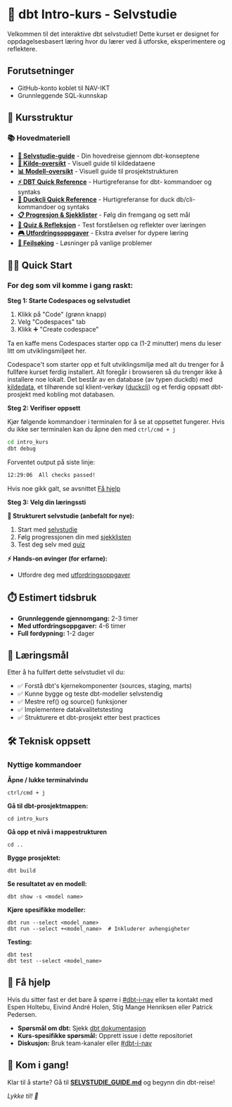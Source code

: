 # 🚀 dbt Intro-kurs - Selvstudie

Velkommen til det interaktive dbt selvstudiet! Dette kurset er designet for oppdagelsesbasert læring hvor du lærer ved å utforske, eksperimentere og reflektere.

## Forutsetninger
- GitHub-konto koblet til NAV-IKT
- Grunnleggende SQL-kunnskap

## 🎯 Kursstruktur

### 📚 Hovedmateriell
- **[📖 Selvstudie-guide](kursmatrialet/SELVSTUDIE_GUIDE.md)** - Din hovedreise gjennom dbt-konseptene
- **[📀 Kilde-oversikt](kursmatrialet/KILDE_OVERSIKT.md)** - Visuell guide til kildedataene
- **[📊 Modell-oversikt](kursmatrialet/MODELL_OVERSIKT.md)** - Visuell guide til prosjektstrukturen
- **[⚡ DBT Quick Reference](kursmatrialet/QUICK_REFERENCE.md)** - Hurtigreferanse for dbt- kommandoer og syntaks
- **[🦆 Duckcli Quick Reference](kursmatrialet/DUCKCLI_REFERENCE.md)** - Hurtigreferanse for duck db/cli- kommandoer og syntaks
- **[📋 Progresjon & Sjekklister](kursmatrialet/PROGRESJON_SJEKKLISTE.md)** - Følg din fremgang og sett mål
- **[🧠 Quiz & Refleksjon](kursmatrialet/QUIZ_REFLEKSJON.md)** - Test forståelsen og reflekter over læringen
- **[🎮 Utfordringsoppgaver](kursmatrialet/UTFORDRINGSOPPGAVER.md)** - Ekstra øvelser for dypere læring
- **[🚨 Feilsøking](kursmatrialet/FEILSOKING.md)** - Løsninger på vanlige problemer

## 🏃‍♂️ Quick Start

### For deg som vil komme i gang raskt:

**Steg 1: Starte Codespaces og selvstudiet**

1. Klikk på "Code" (grønn knapp)
2. Velg "Codespaces" tab
3. Klikk :heavy_plus_sign: "Create codespace"

Ta en kaffe mens Codespaces starter opp ca (1-2 minutter) mens du leser litt om utviklingsmiljøet her.

Codespace't som starter opp et fult utviklingsmiljø med alt du trenger for å fullføre kurset ferdig installert. Alt foregår i browseren så du trenger ikke å installere noe lokalt. Det består av en database (av typen duckdb) med [kildedata](kursmatrialet/KILDE_OVERSIKT.md), et tilhørende sql klient-verkøy ([duckcli](kursmatrialet/DUCKCLI_REFERENCE.md)) og et ferdig oppsatt dbt-prosjekt med kobling mot databasen.

**Steg 2: Verifiser oppsett**

Kjør følgende kommandoer i terminalen for å se at oppsettet fungerer. Hvis du ikke ser terminalen kan du åpne den med `ctrl/cmd + j`

```bash
cd intro_kurs
dbt debug
```

Forventet output på siste linje:
```bash
12:29:06  All checks passed!
```

Hvis noe gikk galt, se avsnittet [Få hjelp](README.md#-f%C3%A5-hjelp)

**Steg 3: Velg din læringssti**

**🎯 Strukturert selvstudie (anbefalt for nye):**
1. Start med [selvstudie](kursmatrialet/SELVSTUDIE_GUIDE.md)
2. Følg progressjonen din med [sjekklisten](kursmatrialet/PROGRESJON_SJEKKLISTE.md)
3. Test deg selv med [quiz](kursmatrialet/QUIZ_REFLEKSJON.md)

**⚡ Hands-on øvinger (for erfarne):**
 - Utfordre deg med [utfordringsoppgaver](kursmatrialet/UTFORDRINGSOPPGAVER.md)

## ⏱️ Estimert tidsbruk
- **Grunnleggende gjennomgang:** 2-3 timer
- **Med utfordringsoppgaver:** 4-6 timer  
- **Full fordypning:** 1-2 dager

## 🎯 Læringsmål

Etter å ha fullført dette selvstudiet vil du:
- ✅ Forstå dbt's kjernekomponenter (sources, staging, marts)
- ✅ Kunne bygge og teste dbt-modeller selvstendig  
- ✅ Mestre ref() og source() funksjoner
- ✅ Implementere datakvalitetstesting
- ✅ Strukturere et dbt-prosjekt etter best practices

## 🛠️ Teknisk oppsett

### Nyttige kommandoer

**Åpne / lukke terminalvindu**

```shell
ctrl/cmd + j
```

**Gå til dbt-prosjektmappen:**
```shell
cd intro_kurs
```

**Gå opp et nivå i mappestrukturen**
```shell
cd ..
```

**Bygge prosjektet:**
```shell
dbt build
```

**Se resultatet av en modell:**
```shell
dbt show -s <model name>
```

**Kjøre spesifikke modeller:**
```shell
dbt run --select <model_name>
dbt run --select +<model_name>  # Inkluderer avhengigheter
```

**Testing:**
```shell
dbt test
dbt test --select <model_name>
```

## 🤝 Få hjelp

Hvis du sitter fast er det bare å spørre i [#dbt-i-nav](https://nav-it.slack.com/archives/C0377V3DDUM) eller ta kontakt med Espen Holtebu, Eivind André Holen, Stig Mange Henriksen eller Patrick Pedersen.

- **Spørsmål om dbt:** Sjekk [dbt dokumentasjon](https://docs.getdbt.com/)
- **Kurs-spesifikke spørsmål:** Opprett issue i dette repositoriet
- **Diskusjon:** Bruk team-kanaler eller [#dbt-i-nav](https://nav-it.slack.com/archives/C0377V3DDUM)

## 🎉 Kom i gang!

Klar til å starte? Gå til **[SELVSTUDIE_GUIDE.md](kursmatrialet/SELVSTUDIE_GUIDE.md)** og begynn din dbt-reise! 

*Lykke til! 🚀*
